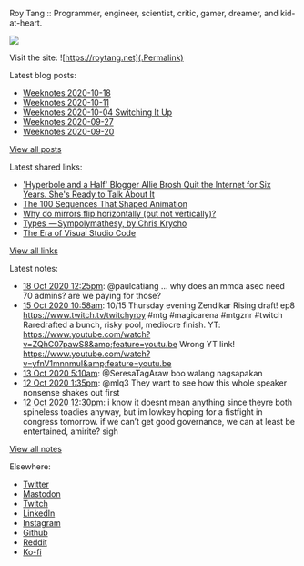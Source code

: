 Roy Tang :: Programmer, engineer, scientist, critic, gamer, dreamer, and kid-at-heart.

![](https://roytang.net/img/profile.jpg)

Visit the site: ![https://roytang.net](.Permalink)

Latest blog posts:
    

- [Weeknotes 2020-10-18](https://roytang.net/2020/10/weeknotes-2020-10-18/)
- [Weeknotes 2020-10-11](https://roytang.net/2020/10/weeknotes-2020-10-11/)
- [Weeknotes 2020-10-04 Switching It Up](https://roytang.net/2020/10/weeknotes-2020-10-04/)
- [Weeknotes 2020-09-27](https://roytang.net/2020/09/weeknotes-2020-09-27/)
- [Weeknotes 2020-09-20](https://roytang.net/2020/09/weeknotes-2020-09-20/)

[View all posts](https://roytang.net/blog)

Latest shared links:
    

- [&#39;Hyperbole and a Half&#39; Blogger Allie Brosh Quit the Internet for Six Years. She&#39;s Ready to Talk About It](https://roytang.net/2020/10/hyperbole-and-a-half-blogger-allie-brosh-quit-the-internet-for-six-years-she-s-ready-to-talk-about-i/)
- [The 100 Sequences That Shaped Animation](https://roytang.net/2020/10/the-100-sequences-that-shaped-animation/)
- [Why do mirrors flip horizontally (but not vertically)?](https://roytang.net/2020/10/why-do-mirrors-flip-horizontally-but-not-vertically/)
- [Types  — Sympolymathesy, by Chris Krycho](https://roytang.net/2020/09/types-sympolymathesy-by-chris-krycho/)
- [The Era of Visual Studio Code](https://roytang.net/2020/09/the-era-of-visual-studio-code/)

[View all links](https://roytang.net/links)

Latest notes:
    

- [18 Oct 2020 12:25pm](https://roytang.net/2020/10/1317803889601564672/): @paulcatiang &hellip; why does an mmda asec need 70 admins? are we paying for those?
- [15 Oct 2020 10:58am](https://roytang.net/2020/10/1316695018871099393/): 10/15 Thursday evening Zendikar Rising draft! ep8 https://www.twitch.tv/twitchyroy #mtg #magicarena #mtgznr #twitch
Raredrafted a bunch, risky pool, mediocre finish. YT: https://www.youtube.com/watch?v=ZQhC07pawS8&amp;feature=youtu.be
Wrong YT link! https://www.youtube.com/watch?v=yfnV1mnnmuI&amp;feature=youtu.be
- [13 Oct 2020 5:10am](https://roytang.net/2020/10/1315882634732429312/): @SeresaTagAraw boo walang nagsapakan
- [12 Oct 2020 1:35pm](https://roytang.net/2020/10/1315647188999892997/): @mlq3 They want to see how this whole speaker nonsense shakes out first
- [12 Oct 2020 12:30pm](https://roytang.net/2020/10/1315630798771380224/): i know it doesnt mean anything since theyre both spineless toadies anyway, but im lowkey hoping for a fistfight in congress tomorrow. if we can&rsquo;t get good governance, we can at least be entertained, amirite? sigh

[View all notes](https://roytang.net/notes)

Elsewhere:

- [Twitter](https://twitter.com/roytang)
- [Mastodon](https://mastodon.technology/@roytang)
- [Twitch](https://twitch.tv/twitchyroy)
- [LinkedIn](https://www.linkedin.com/in/roytang)
- [Instagram](https://instagram.com/roytang0400)
- [Github](https://github.com/roytang)
- [Reddit](https://reddit.com/u/hungryroy)
- [Ko-fi](https://ko-fi.com/roytang)